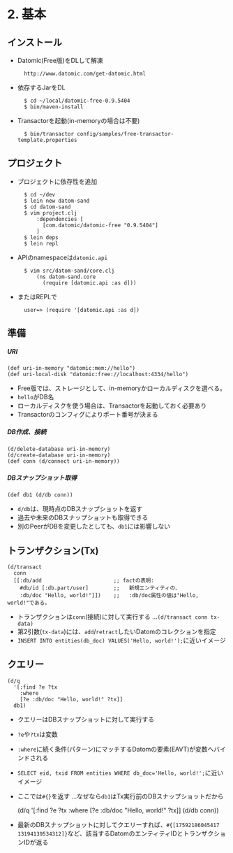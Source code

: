 # 2. 基本
## インストール

- Datomic(Free版)をDLして解凍

        http://www.datomic.com/get-datomic.html

- 依存するJarをDL

        $ cd ~/local/datomic-free-0.9.5404
        $ bin/maven-install

- Transactorを起動(in-memoryの場合は不要)

        $ bin/transactor config/samples/free-transactor-template.properties

## プロジェクト

- プロジェクトに依存性を追加

        $ cd ~/dev
        $ lein new datom-sand
        $ cd datom-sand
        $ vim project.clj
            :dependencies [
              [com.datomic/datomic-free "0.9.5404"]
            ]
        $ lein deps
        $ lein repl

- APIのnamespaceは`datomic.api`

        $ vim src/datom-sand/core.clj
            (ns datom-sand.core
              (require [datomic.api :as d]))

- またはREPLで

        user=> (require '[datomic.api :as d])

## 準備

##### URI

    (def uri-in-memory "datomic:mem://hello")
    (def uri-local-disk "datomic:free://localhost:4334/hello")

  - Free版では、ストレージとして、in-memoryかローカルディスクを選べる。
  - `hello`がDB名
  - ローカルディスクを使う場合は、Transactorを起動しておく必要あり
  - Transactorのコンフィグによりポート番号が決まる

##### DB作成、接続

    (d/delete-database uri-in-memory)
    (d/create-database uri-in-memory)
    (def conn (d/connect uri-in-memory))


##### DBスナップショット取得

    (def db1 (d/db conn))

  - `d/db`は、現時点のDBスナップショットを返す
  - 過去や未来のDBスナップショットも取得できる
  - 別のPeerがDBを変更したとしても、`db1`には影響しない

## トランザクション(Tx)

    (d/transact
      conn
      [[:db/add                       ;; factの表明:
        #db/id [:db.part/user]        ;;   新規エンティティの、
        :db/doc "Hello, world!"]])    ;;   :db/doc属性の値は"Hello, world!"である。

  - トランザクションは`conn`(接続)に対して実行する ...`(d/transact conn tx-data)`
  - 第2引数(`tx-data`)には、`add`/`retract`したいDatomのコレクションを指定
  - `INSERT INTO entities(db_doc) VALUES('Hello, world!');`に近いイメージ

## クエリー

    (d/q
      '[:find ?e ?tx
        :where
        [?e :db/doc "Hello, world!" ?tx]]
      db1)

  - クエリーはDBスナップショットに対して実行する
  - `?e`や`?tx`は変数
  - `:where`に続く条件(パターン)にマッチするDatomの要素(EAVT)が変数へバインドされる
  - `SELECT eid, txid FROM entities WHERE db_doc='Hello, world!';`に近いイメージ
  - ここでは`#{}`を返す ...なぜなら`db1`はTx実行前のDBスナップショットだから



    (d/q
      '[:find ?e ?tx
        :where
        [?e :db/doc "Hello, world!" ?tx]]
      (d/db conn))

  - 最新のDBスナップショットに対してクエリーすれば、`#{[17592186045417 13194139534312]}`など、該当するDatomのエンティティIDとトランザクションIDが返る

